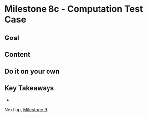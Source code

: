 # Milestone 8c - Computation Test Case

## Goal


## Content


## Do it on your own


## Key Takeaways

* 

Next up, [Milestone 9](README-Milestone9.md).